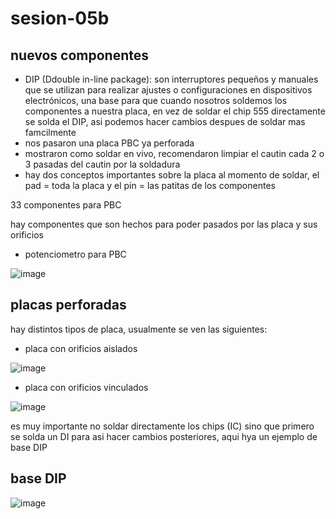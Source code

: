 # sesion-05b

## nuevos componentes

- DIP (Ddouble in-line package): son interruptores pequeños y manuales que se utilizan para realizar ajustes o configuraciones en dispositivos electrónicos, una base para que cuando nosotros soldemos los componentes a nuestra placa, en vez de soldar el chip 555 directamente se solda el DIP, asi podemos hacer cambios despues de soldar mas famcilmente
- nos pasaron una placa PBC ya perforada
- mostraron como soldar en vivo, recomendaron limpiar el cautin cada 2 o 3 pasadas del cautin por la soldadura
- hay dos conceptos importantes sobre la placa al momento de soldar, el pad = toda la placa y el pin = las patitas de los componentes

33 componentes para PBC

hay componentes que son hechos para poder pasados por las placa y sus orificios

- potenciometro para PBC

![image](https://github.com/user-attachments/assets/343342be-fa58-4a71-b62a-df9d729626be)

## placas perforadas

hay distintos tipos de placa, usualmente se ven las siguientes:

- placa con orificios aislados

![image](https://github.com/user-attachments/assets/b7d3c354-a719-4298-9e67-5a5ed229a750)

- placa con orificios vinculados

![image](https://github.com/user-attachments/assets/12abc39f-4d81-4087-89f8-361ba3666065)

es muy importante no soldar directamente los chips (IC) sino que primero se solda un DI para asi hacer cambios posteriores, aqui hya un ejemplo de base DIP

## base DIP

![image](https://github.com/user-attachments/assets/237367dd-ff58-4b8c-9a9d-d04a39f2f65d)
